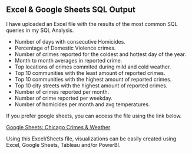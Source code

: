 
## Excel & Google Sheets SQL Output
I have uploaded an Excel file with the results of the most common SQL queries in my SQL Analysis.

- Number of days with consecutive Homicides.
- Percentage of Domestic Violence crimes.
- Number of crimes reported for the coldest and hottest day of the year.
- Month to month averages in reported crime.
- Top locations of crimes commited during mild and cold weather.
- Top 10 communities with the least amount of reported crimes.
- Top 10 communities with the highest amount of reported crimes.
- Top 10 city streets with the highest amount of reported crimes.
- Number of crimes reported per month.
- Number of crime reported per weekday.
- Number of homicides per month and avg temperatures.

If you prefer google sheets, you can access the file using the link below.

[Google Sheets: Chicago Crimes & Weather](https://docs.google.com/spreadsheets/d/1DgvBf4qHs3Ctqh5rkmcKR3MCn_ncACFCXCpI-ym6mok/edit?usp=sharing)

Using this Excel/Sheets file, visualizations can be easily created using Excel, Google Sheets, Tableau and/or PowerBI.
